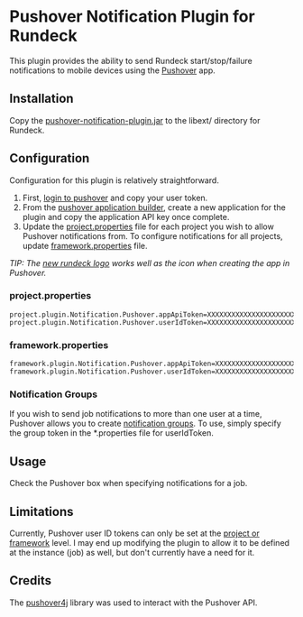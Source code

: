 Pushover Notification Plugin for Rundeck
========================================

This plugin provides the ability to send Rundeck start/stop/failure notifications to mobile devices using the [Pushover][pushover] app. 

Installation
------------

Copy the [pushover-notification-plugin.jar][latest_release] to the libext/ directory for Rundeck.


Configuration
-------------

Configuration for this plugin is relatively straightforward.  

1. First, [login to pushover][pushover] and copy your user token.
2. From the [pushover application builder][pushover_app_builder], create a new application for the plugin and copy the application API key once complete.
3. Update the [project.properties][rundeck_project_properties] file for each project you wish to allow Pushover notifications from.  To configure notifications for all projects, update [framework.properties][rundeck_framework_properties] file.

*TIP:  The [new rundeck logo][rundeck_icon] works well as the icon when creating the app in Pushover.*

### project.properties

    project.plugin.Notification.Pushover.appApiToken=XXXXXXXXXXXXXXXXXXXXXXXXXXXXXX
    project.plugin.Notification.Pushover.userIdToken=XXXXXXXXXXXXXXXXXXXXXXXXXXXXXX

### framework.properties

    framework.plugin.Notification.Pushover.appApiToken=XXXXXXXXXXXXXXXXXXXXXXXXXXXXXX
    framework.plugin.Notification.Pushover.userIdToken=XXXXXXXXXXXXXXXXXXXXXXXXXXXXXX


### Notification Groups

If you wish to send job notifications to more than one user at a time, Pushover allows you to create [notification groups][pushover_group_builder].  To use, simply specify the group token in the \*.properties file for userIdToken.


Usage
-----

Check the Pushover box when specifying notifications for a job.


Limitations
-----------

Currently, Pushover user ID tokens can only be set at the [project or framework][rundeck_plugin_scopes] level.  I may end up modifying the plugin to allow it to be defined at the instance (job) as well, but don't currently have a need for it.


Credits
-------

The [pushover4j][pushover4j] library was used to interact with the Pushover API.


[pushover]: https://pushover.net "Pushover"
[pushover_api]: https://pushover.net/api "Pushover API"
[pushover_app_builder]: https://pushover.net/apps/build
[pushover_group_builder]: https://pushover.net/groups/build
[rundeck_icon]: https://raw2.github.com/rundeck/rundeck/development/rundeckapp/web-app/images/rundeck2-icon-256.png "Rundeck Icon"
[rundeck_plugin_scopes]: http://rundeck.org/docs/developer/workflow-step-plugin-development.html#property-scopes "Rundeck property scopes documentation"
[rundeck_project_properties]: http://rundeck.org/docs/administration/configuration.html#project.properties
[rundeck_framework_properties]: http://rundeck.org/docs/administration/configuration.html#framework.properties
[pushover4j]: https://github.com/sps/pushover4j
[latest_release]: https://github.com/jrbing/pushover-notification-plugin/releases/download/v0.0.2/pushover-notification-plugin-0.0.2.jar
